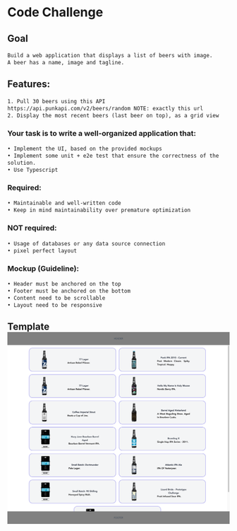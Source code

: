 # Code Challenge

## Goal

    Build a web application that displays a list of beers with image.
    A beer has a name, image and tagline.

## Features:

    1. Pull 30 beers using this API https://api.punkapi.com/v2/beers/random NOTE: exactly this url
    2. Display the most recent beers (last beer on top), as a grid view

### Your task is to write a well-organized application that:

    • Implement the UI, based on the provided mockups
    • Implement some unit + e2e test that ensure the correctness of the solution.
    • Use Typescript

### Required:

    • Maintainable and well-written code
    • Keep in mind maintainability over premature optimization

### NOT required:

    • Usage of databases or any data source connection
    • pixel perfect layout

### Mockup (Guideline):

    • Header must be anchored on the top
    • Footer must be anchored on the bottom
    • Content need to be scrollable
    • Layout need to be responsive

## Template ![image](https://github.com/hnariman/react-ts-test/blob/master/public/template-1.png)
